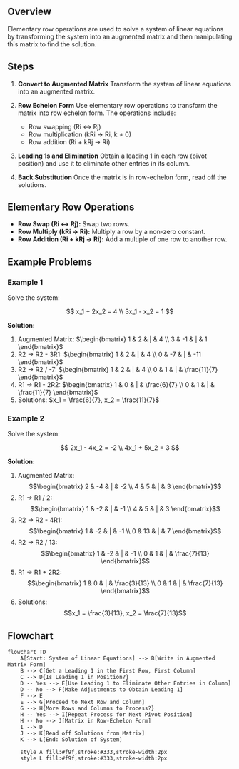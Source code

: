 
## Overview

Elementary row operations are used to solve a system of linear equations by transforming the system into an augmented matrix and then manipulating this matrix to find the solution.

## Steps

1. **Convert to Augmented Matrix**
   Transform the system of linear equations into an augmented matrix.

2. **Row Echelon Form**
   Use elementary row operations to transform the matrix into row echelon form. The operations include:
   - Row swapping (Ri ↔ Rj)
   - Row multiplication (kRi → Ri, k ≠ 0)
   - Row addition (Ri + kRj → Ri)

3. **Leading 1s and Elimination**
   Obtain a leading 1 in each row (pivot position) and use it to eliminate other entries in its column.

4. **Back Substitution**
   Once the matrix is in row-echelon form, read off the solutions.

## Elementary Row Operations

- **Row Swap (Ri ↔ Rj):** Swap two rows.
- **Row Multiply (kRi → Ri):** Multiply a row by a non-zero constant.
- **Row Addition (Ri + kRj → Ri):** Add a multiple of one row to another row.

## Example Problems

### Example 1

Solve the system:

$$
x_1 + 2x_2 = 4 \\
3x_1 - x_2 = 1
$$

**Solution:**

1. Augmented Matrix: $\begin{bmatrix} 1 & 2 & | & 4 \\ 3 & -1 & | & 1 \end{bmatrix}$
2. R2 → R2 - 3R1: $\begin{bmatrix} 1 & 2 & | & 4 \\ 0 & -7 & | & -11 \end{bmatrix}$
3. R2 → R2 / -7: $\begin{bmatrix} 1 & 2 & | & 4 \\ 0 & 1 & | & \frac{11}{7} \end{bmatrix}$
4. R1 → R1 - 2R2: $\begin{bmatrix} 1 & 0 & | & \frac{6}{7} \\ 0 & 1 & | & \frac{11}{7} \end{bmatrix}$
5. Solutions: $x_1 = \frac{6}{7}, x_2 = \frac{11}{7}$

### Example 2

Solve the system:

$$
2x_1 - 4x_2 = -2 \\
4x_1 + 5x_2 = 3
$$

**Solution:**

1. Augmented Matrix: $$\begin{bmatrix} 2 & -4 & | & -2 \\ 4 & 5 & | & 3 \end{bmatrix}$$
2. R1 → R1 / 2: $$\begin{bmatrix} 1 & -2 & | & -1 \\ 4 & 5 & | & 3 \end{bmatrix}$$
3. R2 → R2 - 4R1: $$\begin{bmatrix} 1 & -2 & | & -1 \\ 0 & 13 & | & 7 \end{bmatrix}$$
4. R2 → R2 / 13: $$\begin{bmatrix} 1 & -2 & | & -1 \\ 0 & 1 & | & \frac{7}{13} \end{bmatrix}$$
5. R1 → R1 + 2R2: $$\begin{bmatrix} 1 & 0 & | & \frac{3}{13} \\ 0 & 1 & | & \frac{7}{13} \end{bmatrix}$$
6. Solutions: $$x_1 = \frac{3}{13}, x_2 = \frac{7}{13}$$

## Flowchart 
```mermaid
flowchart TD
    A[Start: System of Linear Equations] --> B[Write in Augmented Matrix Form]
    B --> C[Get a Leading 1 in the First Row, First Column]
    C --> D{Is Leading 1 in Position?}
    D -- Yes --> E[Use Leading 1 to Eliminate Other Entries in Column]
    D -- No --> F[Make Adjustments to Obtain Leading 1]
    F --> E
    E --> G[Proceed to Next Row and Column]
    G --> H{More Rows and Columns to Process?}
    H -- Yes --> I[Repeat Process for Next Pivot Position]
    H -- No --> J[Matrix in Row-Echelon Form]
    I --> D
    J --> K[Read off Solutions from Matrix]
    K --> L[End: Solution of System]

    style A fill:#f9f,stroke:#333,stroke-width:2px
    style L fill:#f9f,stroke:#333,stroke-width:2px

```

